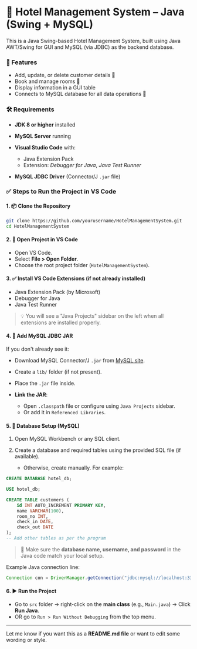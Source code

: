 # 📁 Hotel Management System – Java (Swing + MySQL)

This is a Java Swing-based Hotel Management System, built using Java AWT/Swing for GUI and MySQL (via JDBC) as the backend database.

### 📌 Features

* Add, update, or delete customer details 🧍
* Book and manage rooms 🏨
* Display information in a GUI table
* Connects to MySQL database for all data operations 💾

### 🛠 Requirements

* **JDK 8 or higher** installed
* **MySQL Server** running
* **Visual Studio Code** with:

  * Java Extension Pack
  * Extension: *Debugger for Java*, *Java Test Runner*
* **MySQL JDBC Driver** (Connector/J `.jar` file)

### ✅ Steps to Run the Project in VS Code

#### 1. 📦 Clone the Repository

```bash
git clone https://github.com/yourusername/HotelManagementSystem.git
cd HotelManagementSystem
```

#### 2. 📁 Open Project in VS Code

* Open VS Code.
* Select **File > Open Folder**.
* Choose the root project folder (`HotelManagementSystem`).

#### 3. ✅ Install VS Code Extensions (if not already installed)

* Java Extension Pack (by Microsoft)
* Debugger for Java
* Java Test Runner

> 💡 You will see a "Java Projects" sidebar on the left when all extensions are installed properly.

#### 4. 📌 Add MySQL JDBC JAR

If you don't already see it:

* Download MySQL Connector/J `.jar` from [MySQL site](https://dev.mysql.com/downloads/connector/j/).
* Create a `lib/` folder (if not present).
* Place the `.jar` file inside.
* **Link the JAR**:

  * Open `.classpath` file or configure using `Java Projects` sidebar.
  * Or add it in `Referenced Libraries`.

#### 5. 🔧 Database Setup (MySQL)

1. Open MySQL Workbench or any SQL client.
2. Create a database and required tables using the provided SQL file (if available).

   * Otherwise, create manually. For example:

```sql
CREATE DATABASE hotel_db;

USE hotel_db;

CREATE TABLE customers (
    id INT AUTO_INCREMENT PRIMARY KEY,
    name VARCHAR(100),
    room_no INT,
    check_in DATE,
    check_out DATE
);
-- Add other tables as per the program
```

> 🔑 Make sure the **database name, username, and password** in the Java code match your local setup.

Example Java connection line:

```java
Connection con = DriverManager.getConnection("jdbc:mysql://localhost:3306/hotel_db", "root", "your_password");
```

#### 6. ▶️ Run the Project

* Go to `src` folder → right-click on the **main class** (e.g., `Main.java`) → Click **Run Java**.
* OR go to `Run > Run Without Debugging` from the top menu.


---

Let me know if you want this as a **README.md file** or want to edit some wording or style.
